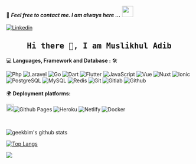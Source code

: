 📝 ***Feel free to contact me. I am always here ...*** <img src="https://media.giphy.com/media/WUlplcMpOCEmTGBtBW/giphy.gif" width="30">
<br>
<br>
[![Linkedin](https://img.shields.io/badge/Muslikhul%20Adib-blue?logo=Linkedin&logoColor=blue&labelColor=black)](https://www.linkedin.com/in/muslikhul-adib/)
<h2 align='center'><samp><strong>Hi there 👋, I am Muslikhul Adib</strong></samp></h2>

💻 **Languages, Framework and Database :** 🛠️<br>

![Php](https://img.shields.io/badge/-Php-000000?style=flat&logo=php&logoColor=7377AD&labelColor=ffffff)
![Laravel](https://img.shields.io/badge/-Laravel-000000?style=flat&logo=laravel&logoColor=F72414&labelColor=ffffff)
![Go](https://img.shields.io/badge/-Go-000000?style=flat&logo=go&logoColor=00A7D0&labelColor=ffffff)
![Dart](https://img.shields.io/badge/-Dart-000000?style=flat&logo=dart&logoColor=025596&labelColor=ffffff)
![Flutter](https://img.shields.io/badge/-Flutter-000000?style=flat&logo=flutter&logoColor=51BFF0&labelColor=ffffff)
![JavaScript](https://img.shields.io/badge/-JavaScript-000000?style=flat&logo=javascript)
![Vue](https://img.shields.io/badge/-VueJs-000000?style=flat&logo=vuedotjs&labelColor=ffffff)
![Nuxt](https://img.shields.io/badge/-NuxtJs-000000?style=flat&logo=nuxtdotjs&labelColor=ffffff)
![Ionic](https://img.shields.io/badge/-IonicJs-000000?style=flat&logo=ionic&labelColor=ffffff)
![PostgreSQL](https://img.shields.io/badge/-PostgreSQL-000000?style=flat&logo=postgresql&logoColor=ffffff&labelColor=336791)
![MySQL](https://img.shields.io/badge/-MySQL-000000?style=flat&logo=mysql&labelColor=ffffff)
![Redis](https://img.shields.io/badge/-Redis-000000?style=flat&logo=redis&labelColor=ffffff)
![Git](https://img.shields.io/badge/-Git-000000?style=flat&logo=git&labelColor=ffffff)
![Gitlab](https://img.shields.io/badge/-Gitlab-000000?style=flat&logo=gitlab&labelColor=ffffff)
![Github](https://img.shields.io/badge/-Github-000000?style=flat&logo=github)
<br><br>
🌍 **Deployment platforms:**<br>

<img alt="Github Pages" width="20px" height="20px" src="https://techcrunch.com/wp-content/uploads/2010/07/github-logo.png" />![Github Pages](https://img.shields.io/badge/-Github%20Pages-000000?style=flat&logo=github-pages) 
![Heroku](https://img.shields.io/badge/-Heroku-000000?style=flat&logo=heroku&labelColor=430098) 
![Netlify](https://img.shields.io/badge/-Netlify-000000?style=flat&logo=netlify&labelColor=000000)
![Docker](https://img.shields.io/badge/-Docker-000000?style=flat&logo=docker&labelColor=000000)

<br>

![geekbim's github stats](https://github-readme-stats.vercel.app/api?username=adibpwd&show_icons=true)

[![Top Langs](https://github-readme-stats.vercel.app/api/top-langs/?username=adibpwd&layout=compact)](https://github.com/anuraghazra/github-readme-stats)

![](https://komarev.com/ghpvc/?username=adibpwd&color=lightgray)
